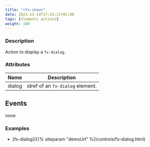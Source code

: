 ```yaml
---
title: "<fx-show>"
date: 2021-12-14T17:41:11+01:00
tags: [elements actions]
weight: 160
---
```


### Description

Action to display a `fx-dialog`.


### Attributes
| Name | Description |
|------|-------------|
| dialog | idref of an `fx-dialog` element. |

## Events

none

### Examples

* [fx-dialog]({{% siteparam "demoUrl" %}}controls/fx-dialog.html)




